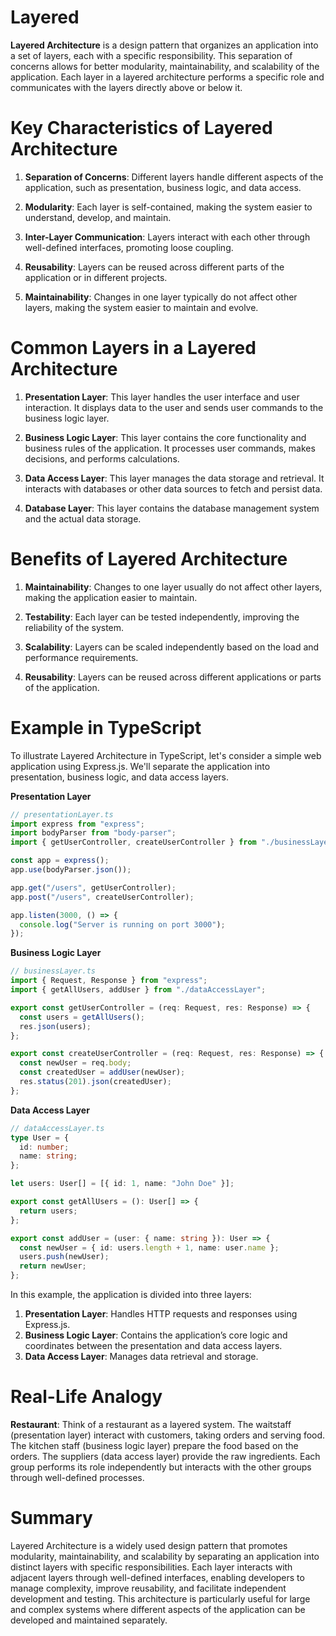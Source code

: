 # Layered

**Layered Architecture** is a design pattern that organizes an application into a set of layers, each with a specific responsibility. This separation of concerns allows for better modularity, maintainability, and scalability of the application. Each layer in a layered architecture performs a specific role and communicates with the layers directly above or below it.

# Key Characteristics of Layered Architecture

1. **Separation of Concerns**: Different layers handle different aspects of the application, such as presentation, business logic, and data access.

2. **Modularity**: Each layer is self-contained, making the system easier to understand, develop, and maintain.

3. **Inter-Layer Communication**: Layers interact with each other through well-defined interfaces, promoting loose coupling.

4. **Reusability**: Layers can be reused across different parts of the application or in different projects.

5. **Maintainability**: Changes in one layer typically do not affect other layers, making the system easier to maintain and evolve.

# Common Layers in a Layered Architecture

1. **Presentation Layer**: This layer handles the user interface and user interaction. It displays data to the user and sends user commands to the business logic layer.

2. **Business Logic Layer**: This layer contains the core functionality and business rules of the application. It processes user commands, makes decisions, and performs calculations.

3. **Data Access Layer**: This layer manages the data storage and retrieval. It interacts with databases or other data sources to fetch and persist data.

4. **Database Layer**: This layer contains the database management system and the actual data storage.

# Benefits of Layered Architecture

1. **Maintainability**: Changes to one layer usually do not affect other layers, making the application easier to maintain.

2. **Testability**: Each layer can be tested independently, improving the reliability of the system.

3. **Scalability**: Layers can be scaled independently based on the load and performance requirements.

4. **Reusability**: Layers can be reused across different applications or parts of the application.

# Example in TypeScript

To illustrate Layered Architecture in TypeScript, let's consider a simple web application using Express.js. We'll separate the application into presentation, business logic, and data access layers.

**Presentation Layer**

```typescript
// presentationLayer.ts
import express from "express";
import bodyParser from "body-parser";
import { getUserController, createUserController } from "./businessLayer";

const app = express();
app.use(bodyParser.json());

app.get("/users", getUserController);
app.post("/users", createUserController);

app.listen(3000, () => {
  console.log("Server is running on port 3000");
});
```

**Business Logic Layer**

```typescript
// businessLayer.ts
import { Request, Response } from "express";
import { getAllUsers, addUser } from "./dataAccessLayer";

export const getUserController = (req: Request, res: Response) => {
  const users = getAllUsers();
  res.json(users);
};

export const createUserController = (req: Request, res: Response) => {
  const newUser = req.body;
  const createdUser = addUser(newUser);
  res.status(201).json(createdUser);
};
```

**Data Access Layer**

```typescript
// dataAccessLayer.ts
type User = {
  id: number;
  name: string;
};

let users: User[] = [{ id: 1, name: "John Doe" }];

export const getAllUsers = (): User[] => {
  return users;
};

export const addUser = (user: { name: string }): User => {
  const newUser = { id: users.length + 1, name: user.name };
  users.push(newUser);
  return newUser;
};
```

In this example, the application is divided into three layers:

1. **Presentation Layer**: Handles HTTP requests and responses using Express.js.
2. **Business Logic Layer**: Contains the application’s core logic and coordinates between the presentation and data access layers.
3. **Data Access Layer**: Manages data retrieval and storage.

# Real-Life Analogy

**Restaurant**: Think of a restaurant as a layered system. The waitstaff (presentation layer) interact with customers, taking orders and serving food. The kitchen staff (business logic layer) prepare the food based on the orders. The suppliers (data access layer) provide the raw ingredients. Each group performs its role independently but interacts with the other groups through well-defined processes.

# Summary

Layered Architecture is a widely used design pattern that promotes modularity, maintainability, and scalability by separating an application into distinct layers with specific responsibilities. Each layer interacts with adjacent layers through well-defined interfaces, enabling developers to manage complexity, improve reusability, and facilitate independent development and testing. This architecture is particularly useful for large and complex systems where different aspects of the application can be developed and maintained separately.

